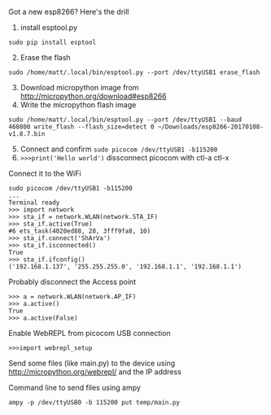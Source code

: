 Got a new esp8266? Here's the drill
1. install esptool.py 
```
sudo pip install esptool
```
2. Erase the flash 
```
sudo /home/matt/.local/bin/esptool.py --port /dev/ttyUSB1 erase_flash
```
3. Download micropython image from http://micropython.org/download#esp8266
4. Write the micropython flash image 
```
sudo /home/matt/.local/bin/esptool.py --port /dev/ttyUSB1 --baud 460800 write_flash --flash_size=detect 0 ~/Downloads/esp8266-20170108-v1.8.7.bin
```

5. Connect and confirm `sudo picocom /dev/ttyUSB1 -b115200`
6. `>>>print('Hello world')` dissconnect picocom with ctl-a ctl-x

Connect it to the WiFi
```
sudo picocom /dev/ttyUSB1 -b115200
...
Terminal ready
>>> import network
>>> sta_if = network.WLAN(network.STA_IF)
>>> sta_if.active(True)
#6 ets_task(4020ed88, 28, 3fff9fa8, 10)
>>> sta_if.connect('ShArVa')
>>> sta_if.isconnected()
True
>>> sta_if.ifconfig()
('192.168.1.137', '255.255.255.0', '192.168.1.1', '192.168.1.1')
```
Probably disconnect the Access point
```
>>> a = network.WLAN(network.AP_IF)
>>> a.active()
True
>>> a.active(False)
```

Enable WebREPL from picocom USB connection
```
>>>import webrepl_setup
```

Send some files (like main.py) to the device using http://micropython.org/webrepl/ and the IP address

Command line to send files using ampy

```
ampy -p /dev/ttyUSB0 -b 115200 put temp/main.py
```
